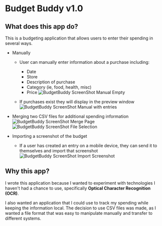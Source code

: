# Budget Buddy v1.0


## What does this app do?
This is a budgeting application that allows users to enter their spending in several ways.  

- Manually
  - User can manually enter information about a purchase including:
    - Date
    - Store
    - Description of purchase
    - Category (ie, food, health, misc)
    - Price
![BudgetBuddy ScreenShot Manual Empty](https://github.com/j-bloom/BudgetBuddy/assets/36741471/d4e35586-1ee5-478e-bc9f-3cbc987612c2)  

  - If purchases exist they will display in the preview window  
![BudgetBuddy ScreenShot Manual with entries](https://github.com/j-bloom/BudgetBuddy/assets/36741471/8b07cb1b-b208-4c41-bc56-97c92c7f6f6e)  


- Merging two CSV files for additional spending information  
![BudgetBuddy ScreenShot Merge Page](https://github.com/j-bloom/BudgetBuddy/assets/36741471/6731e77e-ed71-4b00-922c-ec4aec99b72b)  
![BudgetBuddy ScreenShot File Selection](https://github.com/j-bloom/BudgetBuddy/assets/36741471/78569dee-c62a-4b7e-a094-9e8396958fb7)  


- Importing a screenshot of the budget
  - If a user has created an entry on a mobile device, they can send it to themselves and import that screenshot  
![BudgetBuddy ScreenShot Import Screenshot](https://github.com/j-bloom/BudgetBuddy/assets/36741471/e9f5f47d-c0ff-4c08-bcb8-011adfcf498f)



## Why this app?
I wrote this application because I wanted to experiment with technologies I haven't had a chance to use, specifically <b>Optical Character Recognition (OCR)</b>.  

I also wanted an application that I could use to track my spending while keeping the information local. The decision to use CSV files was made, as I wanted a file format that was easy to manipulate manually and transfer to different systems.

